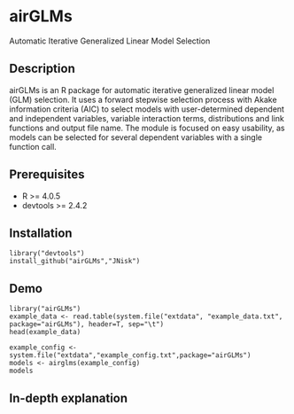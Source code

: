 # airGLMs
Automatic Iterative Generalized Linear Model Selection

## Description

airGLMs is an R package for automatic iterative generalized linear model (GLM) selection.
It uses a forward stepwise selection process with Akake information criteria (AIC)
to select models with user-determined dependent and independent variables, variable interaction
terms, distributions and link functions and output file name. The module is focused on
easy usability, as models can be selected for several dependent variables with a single function call.

## Prerequisites

* R >= 4.0.5
* devtools >= 2.4.2

## Installation

    library("devtools")  
    install_github("airGLMs","JNisk")

## Demo

    library("airGLMs")
    example_data <- read.table(system.file("extdata", "example_data.txt", package="airGLMs"), header=T, sep="\t")
    head(example_data)

    example_config <- system.file("extdata","example_config.txt",package="airGLMs")
    models <- airglms(example_config)
    models

## In-depth explanation
